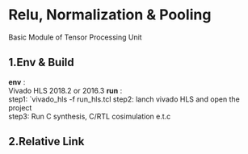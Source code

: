 
# Relu, Normalization & Pooling 

Basic Module of Tensor Processing Unit

## 1.Env & Build  
 **env** :   
 Vivado HLS 2018.2 or 2016.3 
 **run** :  
 step1: `vivado_hls -f run_hls.tcl
 step2: lanch vivado HLS and open the project  
 step3: Run C synthesis, C/RTL cosimulation e.t.c

## 2.Relative Link  